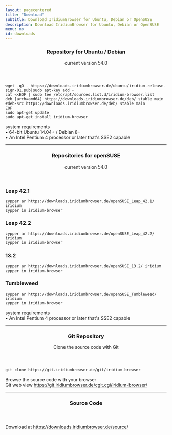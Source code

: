 ```yaml
---
layout: pagecentered
title: "Download"
subtitle: Download IridiumBrowser for Ubuntu, Debian or OpenSUSE
description: Download IridiumBrowser for Ubuntu, Debian or OpenSUSE
menu: no
id: downloads
---
```


<div class="icon dl fa-linux"></div> 
<header>
	<h3>Repository for Ubuntu / Debian</h3>
	<p>current version 54.0</p>
</header>

	wget -qO - https://downloads.iridiumbrowser.de/ubuntu/iridium-release-sign-01.pub|sudo apt-key add -
	cat <<EOF | sudo tee /etc/apt/sources.list.d/iridium-browser.list
	deb [arch=amd64] https://downloads.iridiumbrowser.de/deb/ stable main
	#deb-src https://downloads.iridiumbrowser.de/deb/ stable main
	EOF
	sudo apt-get update
	sudo apt-get install iridium-browser
     
<p>system requirements<br/>
&#8226; 64-bit Ubuntu 14.04+ / Debian 8+<br/>
&#8226; An Intel Pentium 4 processor or later that's SSE2 capable</p>
   
<hr>
  
<div class="dlinux fl-opensuse"></div>
<header>
	<h3>Repositories for openSUSE</h3>
	<p>current version 54.0</p>
</header>

<h3>Leap 42.1</h3>
	
	zypper ar https://downloads.iridiumbrowser.de/openSUSE_Leap_42.1/ iridium
	zypper in iridium-browser
     
<h3>Leap 42.2</h3>
	
	zypper ar https://downloads.iridiumbrowser.de/openSUSE_Leap_42.2/ iridium
	zypper in iridium-browser
     

<h3>13.2</h3>

	zypper ar https://downloads.iridiumbrowser.de/openSUSE_13.2/ iridium  
	zypper in iridium-browser

<h3>Tumbleweed</h3>

	zypper ar https://downloads.iridiumbrowser.de/openSUSE_Tumbleweed/ iridium  
	zypper in iridium-browser
    
<p>system requirements<br/>
&#8226; An Intel Pentium 4 processor or later that's SSE2 capable</p>
     
<hr>
  
<div class="icon dl fa-github"></div>
<header>
	<h3>Git Repository</h3>
	<p>Clone the source code with Git</p>
</header>

	git clone https://git.iridiumbrowser.de/git/iridium-browser

<p>Browse the source code with your browser<br/>
Git web view <a href="https://git.iridiumbrowser.de/cgit.cgi/iridium-browser/" target="_blank">https://git.iridiumbrowser.de/cgit.cgi/iridium-browser/</a></p>
  
<hr>
  
<div class="icon dl fa-code"></div>
<header>
<h3>Source Code</h3>
</header>
<p>Download at <a href="https://downloads.iridiumbrowser.de/source/" target="_blank">https://downloads.iridiumbrowser.de/source/</a></p>

